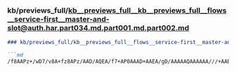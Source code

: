 ### kb/previews_full/kb__previews_full__kb__previews_full__flows__service-first__master-and-slot@auth.har.part034.md.part001.md.part002.md

```md
### kb/previews_full/kb__previews_full__flows__service-first__master-and-slot@auth.har.part034.md.part001.md (part 002)

```md
/f8AAPz+/wD7/v8A+fz8APz/AAD/AQEA/f7+AP0AAAD+AAEA/gD/AAAAAQAAAAAA///+AAEBAQABAgIAAAABAAEBAQABAAEAA
```

```

```
